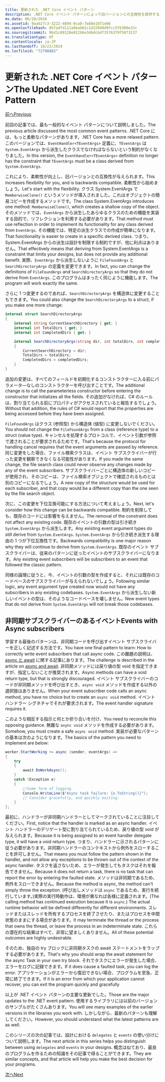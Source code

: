 ```yaml
---
title: 更新された .NET Core イベント パターン
description: .NET Core イベント パターンによって旧バージョンとの互換性を提供する柔軟性を実現する方法と、非同期サブスクライバーによる安全なイベント処理を実装する方法について説明します。
ms.date: 06/20/2016
ms.assetid: 9aa627c3-3222-4094-9ca8-7e88e1071e06
ms.openlocfilehash: 85fa4fd111a9eab01c1d32949d9fcc5f6300e33c
ms.sourcegitcommit: 9bd1c09128e012b6e34bdcbdf3576379f58f3137
ms.translationtype: HT
ms.contentlocale: ja-JP
ms.lasthandoff: 10/23/2019
ms.locfileid: "72798882"
---
```

# <a name="the-updated-net-core-event-pattern"></a><span data-ttu-id="c1b04-103">更新された .NET Core イベント パターン</span><span class="sxs-lookup"><span data-stu-id="c1b04-103">The Updated .NET Core Event Pattern</span></span>

[<span data-ttu-id="c1b04-104">前へ</span><span class="sxs-lookup"><span data-stu-id="c1b04-104">Previous</span></span>](event-pattern.md)

<span data-ttu-id="c1b04-105">前回の記事では、最も一般的なイベント パターンについて説明しました。</span><span class="sxs-lookup"><span data-stu-id="c1b04-105">The previous article discussed the most common event patterns.</span></span> <span data-ttu-id="c1b04-106">.NET Core には、もっと柔軟なパターンがあります。</span><span class="sxs-lookup"><span data-stu-id="c1b04-106">.NET Core has a more relaxed pattern.</span></span> <span data-ttu-id="c1b04-107">このバージョンでは、`EventHandler<TEventArgs>` 定義に、`TEventArgs` は `System.EventArgs` から派生したクラスでなければならないという制約がなくなりました。</span><span class="sxs-lookup"><span data-stu-id="c1b04-107">In this version, the `EventHandler<TEventArgs>` definition no longer has the constraint that `TEventArgs` must be a class derived from `System.EventArgs`.</span></span>

<span data-ttu-id="c1b04-108">これにより、柔軟性が向上し、旧バージョンとの互換性が与えられます。</span><span class="sxs-lookup"><span data-stu-id="c1b04-108">This increases flexibility for you, and is backwards compatible.</span></span> <span data-ttu-id="c1b04-109">柔軟性から始めましょう。</span><span class="sxs-lookup"><span data-stu-id="c1b04-109">Let's start with the flexibility.</span></span> <span data-ttu-id="c1b04-110">クラス System.EventArgs で `MemberwiseClone()` というメソッドが導入されました。これはオブジェクトの簡易コピーを作成するメソッドです。</span><span class="sxs-lookup"><span data-stu-id="c1b04-110">The class System.EventArgs introduces one method: `MemberwiseClone()`, which creates a shallow copy of the object.</span></span>
<span data-ttu-id="c1b04-111">そのメソッドでは、`EventArgs` から派生したあらゆるクラスのための機能を実装する目的で、リフレクションを利用する必要があります。</span><span class="sxs-lookup"><span data-stu-id="c1b04-111">That method must use reflection in order to implement its functionality for any class derived from `EventArgs`.</span></span> <span data-ttu-id="c1b04-112">その機能では、特定の派生クラスでの作成が簡単になります。</span><span class="sxs-lookup"><span data-stu-id="c1b04-112">That functionality is easier to create in a specific derived class.</span></span> <span data-ttu-id="c1b04-113">つまり、System.EventArgs からの派生は設計を制限する制約ですが、他に利点はありません。</span><span class="sxs-lookup"><span data-stu-id="c1b04-113">That effectively means that deriving from System.EventArgs is a constraint that limits your designs, but does not provide any additional benefit.</span></span>
<span data-ttu-id="c1b04-114">実際、`EventArgs` から派生しないように `FileFoundArgs` と `SearchDirectoryArgs` の定義を変更できます。</span><span class="sxs-lookup"><span data-stu-id="c1b04-114">In fact, you can change the definitions of `FileFoundArgs` and `SearchDirectoryArgs` so that they do not derive from `EventArgs`.</span></span>
<span data-ttu-id="c1b04-115">このプログラムはまったく同じように機能します。</span><span class="sxs-lookup"><span data-stu-id="c1b04-115">The program will work exactly the same.</span></span>

<span data-ttu-id="c1b04-116">さらに 1 つ変更するのであれば、`SearchDirectoryArgs` を構造体に変更することもできます。</span><span class="sxs-lookup"><span data-stu-id="c1b04-116">You could also change the `SearchDirectoryArgs` to a struct, if you make one more change:</span></span>

```csharp
internal struct SearchDirectoryArgs
{
    internal string CurrentSearchDirectory { get; }
    internal int TotalDirs { get; }
    internal int CompletedDirs { get; }

    internal SearchDirectoryArgs(string dir, int totalDirs, int completedDirs) : this()
    {
        CurrentSearchDirectory = dir;
        TotalDirs = totalDirs;
        CompletedDirs = completedDirs;
    }
}
```

<span data-ttu-id="c1b04-117">追加の変更は、すべてのフィールドを初期化するコンストラクターに入る前にパラメータ―なしのコンストラクターを呼び出すことです。</span><span class="sxs-lookup"><span data-stu-id="c1b04-117">The additional change is to call the parameterless constructor before entering the constructor that initializes all the fields.</span></span> <span data-ttu-id="c1b04-118">その追加がなければ、C# のルールは、割り当てられる前にプロパティがアクセスされていると報告するでしょう。</span><span class="sxs-lookup"><span data-stu-id="c1b04-118">Without that addition, the rules of C# would report that the properties are being accessed before they have been assigned.</span></span>

<span data-ttu-id="c1b04-119">`FileFoundArgs` はクラス (参照型) から構造体 (値型) に変更しないでください。</span><span class="sxs-lookup"><span data-stu-id="c1b04-119">You should not change the `FileFoundArgs` from a class (reference type) to a struct (value type).</span></span> <span data-ttu-id="c1b04-120">キャンセルを処理するプロトコルで、イベント引数が参照で渡されることが要求されるためです。</span><span class="sxs-lookup"><span data-stu-id="c1b04-120">That's because the protocol for handling cancel requires that the event arguments are passed by reference.</span></span> <span data-ttu-id="c1b04-121">同じ変更をした場合、ファイル検索クラスは、イベント サブスクライバーが行った変更を観察できなくなる可能性があります。</span><span class="sxs-lookup"><span data-stu-id="c1b04-121">If you made the same change, the file search class could never observe any changes made by any of the event subscribers.</span></span> <span data-ttu-id="c1b04-122">サブスクライバーごとに構造体の新しいコピーが使用され、そのコピーは、ファイル検索オブジェクトで確認されるものとは別のコピーになるでしょう。</span><span class="sxs-lookup"><span data-stu-id="c1b04-122">A new copy of the structure would be used for each subscriber, and that copy would be a different copy than the one seen by the file search object.</span></span>

<span data-ttu-id="c1b04-123">次に、この変更を下位互換可能にする方法について考えましょう。</span><span class="sxs-lookup"><span data-stu-id="c1b04-123">Next, let's consider how this change can be backwards compatible.</span></span>
<span data-ttu-id="c1b04-124">制約を削除しても、既存のコードには影響を与えません。</span><span class="sxs-lookup"><span data-stu-id="c1b04-124">The removal of the constraint does not affect any existing code.</span></span> <span data-ttu-id="c1b04-125">既存のイベントの引数の型は引き続き `System.EventArgs` から派生します。</span><span class="sxs-lookup"><span data-stu-id="c1b04-125">Any existing event argument types do still derive from `System.EventArgs`.</span></span>
<span data-ttu-id="c1b04-126">`System.EventArgs` から引き続き派生する理由の 1 つが下位互換性です。</span><span class="sxs-lookup"><span data-stu-id="c1b04-126">Backwards compatibility is one major reason why they will continue to derive from `System.EventArgs`.</span></span> <span data-ttu-id="c1b04-127">既存のイベント サブスクライバーは、従来のパターンに従ったイベントのサブスクライバーになります。</span><span class="sxs-lookup"><span data-stu-id="c1b04-127">Any existing event subscribers will be subscribers to an event that followed the classic pattern.</span></span>

<span data-ttu-id="c1b04-128">同様の論理に従うと、今、イベントの引数の型を作成すると、それには既存のコードベースのサブスクライバーが与えられないでしょう。</span><span class="sxs-lookup"><span data-stu-id="c1b04-128">Following similar logic, any event argument type created now would not have any subscribers in any existing codebases.</span></span> <span data-ttu-id="c1b04-129">`System.EventArgs` から派生しない新しいイベントの型は、そのようなコードベースを壊しません。</span><span class="sxs-lookup"><span data-stu-id="c1b04-129">New event types that do not derive from `System.EventArgs` will not break those codebases.</span></span>

## <a name="events-with-async-subscribers"></a><span data-ttu-id="c1b04-130">非同期サブスクライバーのあるイベント</span><span class="sxs-lookup"><span data-stu-id="c1b04-130">Events with Async subscribers</span></span>

<span data-ttu-id="c1b04-131">学習する最後のパターンは、非同期コードを呼び出すイベント サブスクライバーを正しく記述する方法です。</span><span class="sxs-lookup"><span data-stu-id="c1b04-131">You have one final pattern to learn: How to correctly write event subscribers that call async code.</span></span> <span data-ttu-id="c1b04-132">この難題の説明は、[async と await](async.md) に関する記事にあります。</span><span class="sxs-lookup"><span data-stu-id="c1b04-132">The challenge is described in the article on [async and await](async.md).</span></span> <span data-ttu-id="c1b04-133">非同期メソッドには戻り値の型 void を指定できますが、指定しないことが推奨されます。</span><span class="sxs-lookup"><span data-stu-id="c1b04-133">Async methods can have a void return type, but that is strongly discouraged.</span></span> <span data-ttu-id="c1b04-134">イベント サブスクライバーのコードが非同期メソッドを呼び出すとき、`async void` メソッドを作成する以外の選択肢はありません。</span><span class="sxs-lookup"><span data-stu-id="c1b04-134">When your event subscriber code calls an async method, you have no choice but to create an `async void` method.</span></span> <span data-ttu-id="c1b04-135">イベント ハンドラー シグネチャでそれが要求されます。</span><span class="sxs-lookup"><span data-stu-id="c1b04-135">The event handler signature requires it.</span></span>

<span data-ttu-id="c1b04-136">このような相反する指示と何とか折り合いを付け、</span><span class="sxs-lookup"><span data-stu-id="c1b04-136">You need to reconcile this opposing guidance.</span></span> <span data-ttu-id="c1b04-137">無難な `async void` メソッドを作成する必要があります。</span><span class="sxs-lookup"><span data-stu-id="c1b04-137">Somehow, you must create a safe `async void` method.</span></span> <span data-ttu-id="c1b04-138">実装が必要なパターンの基本は次のようになります。</span><span class="sxs-lookup"><span data-stu-id="c1b04-138">The basics of the pattern you need to implement are below:</span></span>

```csharp
worker.StartWorking += async (sender, eventArgs) =>
{
    try 
    {
        await DoWorkAsync();
    }
    catch (Exception e)
    {
        //Some form of logging.
        Console.WriteLine($"Async task failure: {e.ToString()}");
        // Consider gracefully, and quickly exiting.
    }
};
```

<span data-ttu-id="c1b04-139">最初に、ハンドラーが非同期ハンドラーとしてマークされていることに注目してください。</span><span class="sxs-lookup"><span data-stu-id="c1b04-139">First, notice that the handler is marked as an async handler.</span></span> <span data-ttu-id="c1b04-140">イベント ハンドラーのデリゲート型に割り当てられているため、戻り値の型 void が与えられます。</span><span class="sxs-lookup"><span data-stu-id="c1b04-140">Because it is being assigned to an event handler delegate type, it will have a void return type.</span></span> <span data-ttu-id="c1b04-141">つまり、ハンドラーに示されるパターンに従う必要があります。非同期ハンドラーのコンテキストから例外をスローすることを許可しません。</span><span class="sxs-lookup"><span data-stu-id="c1b04-141">That means you must follow the pattern shown in the handler, and not allow any exceptions to be thrown out of the context of the async handler.</span></span> <span data-ttu-id="c1b04-142">タスクを返さないため、エラーが発生してもタスクはそれを報告できません。</span><span class="sxs-lookup"><span data-stu-id="c1b04-142">Because it does not return a task, there is no task that can report the error by entering the faulted state.</span></span> <span data-ttu-id="c1b04-143">メソッドは非同期であるため、例外をスローできません。</span><span class="sxs-lookup"><span data-stu-id="c1b04-143">Because the method is async, the method can't simply throw the exception.</span></span> <span data-ttu-id="c1b04-144">(呼び出しメソッドは `async` であるため、実行を続行しています。)実際の実行時動作は、環境が異なれば各様に定義されます。</span><span class="sxs-lookup"><span data-stu-id="c1b04-144">(The calling method has continued execution because it is `async`.) The actual runtime behavior will be defined differently for different environments.</span></span> <span data-ttu-id="c1b04-145">スレッドまたはスレッドを所有するプロセスを終了させたり、またはプロセスを中間状態のままにする場合があります。</span><span class="sxs-lookup"><span data-stu-id="c1b04-145">It may terminate the thread or the process that owns the thread, or leave the process in an indeterminate state.</span></span> <span data-ttu-id="c1b04-146">これらの潜在的な結果はすべて、非常に望ましくありません。</span><span class="sxs-lookup"><span data-stu-id="c1b04-146">All of these potential outcomes are highly undesirable.</span></span>

<span data-ttu-id="c1b04-147">そのため、独自の try ブロックに非同期タスクの await ステートメントをラップする必要があります。</span><span class="sxs-lookup"><span data-stu-id="c1b04-147">That's why you should wrap the await statement for the async Task in your own try block.</span></span> <span data-ttu-id="c1b04-148">それでタスクにエラーが発生した場合、エラーをログに記録できます。</span><span class="sxs-lookup"><span data-stu-id="c1b04-148">If it does cause a faulted task, you can log the error.</span></span> <span data-ttu-id="c1b04-149">アプリケーションがエラーから復旧できない場合、プログラムを至急、正常に終了できます。</span><span class="sxs-lookup"><span data-stu-id="c1b04-149">If it is an error from which your application cannot recover, you can exit the program quickly and gracefully</span></span>

<span data-ttu-id="c1b04-150">以上が .NET イベント パターンの主要な更新でした。</span><span class="sxs-lookup"><span data-stu-id="c1b04-150">Those are the major updates to the .NET event pattern.</span></span> <span data-ttu-id="c1b04-151">使用するライブラリには以前のバージョンのサンプルがたくさんあります。</span><span class="sxs-lookup"><span data-stu-id="c1b04-151">You will see many examples of the earlier versions in the libraries you work with.</span></span> <span data-ttu-id="c1b04-152">しかしながら、最新のパターンも理解してください。</span><span class="sxs-lookup"><span data-stu-id="c1b04-152">However, you should understand what the latest patterns are as well.</span></span>

<span data-ttu-id="c1b04-153">このシリーズの次の記事では、設計における `delegates` と `events` の使い分けについて説明します。</span><span class="sxs-lookup"><span data-stu-id="c1b04-153">The next article in this series helps you distinguish between using `delegates` and `events` in your designs.</span></span> <span data-ttu-id="c1b04-154">概念は似ており、最良のプログラムを作るための知識をその記事で得ることができます。</span><span class="sxs-lookup"><span data-stu-id="c1b04-154">They are similar concepts, and that article will help you make the best decision for your programs.</span></span>

[<span data-ttu-id="c1b04-155">次へ</span><span class="sxs-lookup"><span data-stu-id="c1b04-155">Next</span></span>](distinguish-delegates-events.md)
